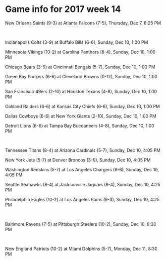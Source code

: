 # Game info for 2017 week 14

New Orleans Saints (9-3) at Atlanta Falcons (7-5), Thursday, Dec 7, 8:25 PM


<br/>

Indianapolis Colts (3-9) at Buffalo Bills (6-6), Sunday, Dec 10, 1:00 PM

Minnesota Vikings (10-2) at Carolina Panthers (8-4), Sunday, Dec 10, 1:00 PM

Chicago Bears (3-9) at Cincinnati Bengals (5-7), Sunday, Dec 10, 1:00 PM

Green Bay Packers (6-6) at Cleveland Browns (0-12), Sunday, Dec 10, 1:00 PM

San Francisco 49ers (2-10) at Houston Texans (4-8), Sunday, Dec 10, 1:00 PM

Oakland Raiders (6-6) at Kansas City Chiefs (6-6), Sunday, Dec 10, 1:00 PM

Dallas Cowboys (6-6) at New York Giants (2-10), Sunday, Dec 10, 1:00 PM

Detroit Lions (6-6) at Tampa Bay Buccaneers (4-8), Sunday, Dec 10, 1:00 PM


<br/>

Tennessee Titans (8-4) at Arizona Cardinals (5-7), Sunday, Dec 10, 4:05 PM

New York Jets (5-7) at Denver Broncos (3-9), Sunday, Dec 10, 4:05 PM

Washington Redskins (5-7) at Los Angeles Chargers (6-6), Sunday, Dec 10, 4:05 PM

Seattle Seahawks (8-4) at Jacksonville Jaguars (8-4), Sunday, Dec 10, 4:25 PM

Philadelphia Eagles (10-2) at Los Angeles Rams (9-3), Sunday, Dec 10, 4:25 PM


<br/>

Baltimore Ravens (7-5) at Pittsburgh Steelers (10-2), Sunday, Dec 10, 8:30 PM


<br/>

New England Patriots (10-2) at Miami Dolphins (5-7), Monday, Dec 11, 8:30 PM

